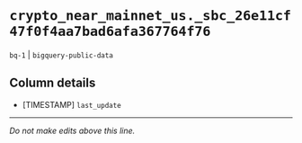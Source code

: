 # `crypto_near_mainnet_us._sbc_26e11cf47f0f4aa7bad6afa367764f76`
`bq-1` | `bigquery-public-data`

## Column details
* [TIMESTAMP] `last_update`

-------------------------------------------------------------------------------
*Do not make edits above this line.*
